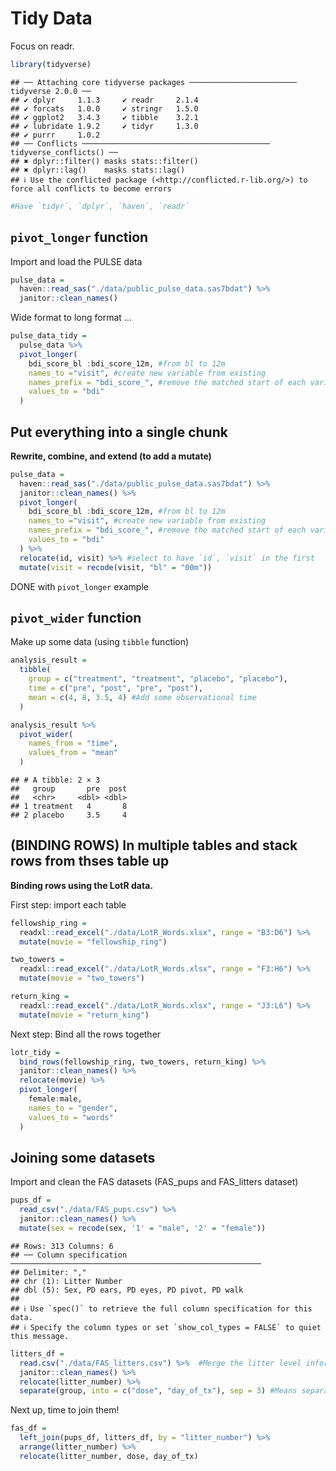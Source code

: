 Tidy Data
================

Focus on readr.

``` r
library(tidyverse)
```

    ## ── Attaching core tidyverse packages ──────────────────────── tidyverse 2.0.0 ──
    ## ✔ dplyr     1.1.3     ✔ readr     2.1.4
    ## ✔ forcats   1.0.0     ✔ stringr   1.5.0
    ## ✔ ggplot2   3.4.3     ✔ tibble    3.2.1
    ## ✔ lubridate 1.9.2     ✔ tidyr     1.3.0
    ## ✔ purrr     1.0.2     
    ## ── Conflicts ────────────────────────────────────────── tidyverse_conflicts() ──
    ## ✖ dplyr::filter() masks stats::filter()
    ## ✖ dplyr::lag()    masks stats::lag()
    ## ℹ Use the conflicted package (<http://conflicted.r-lib.org/>) to force all conflicts to become errors

``` r
#Have `tidyr`, `dplyr`, `haven`, `readr`
```

## `pivot_longer` function

Import and load the PULSE data

``` r
pulse_data =
  haven::read_sas("./data/public_pulse_data.sas7bdat") %>%
  janitor::clean_names()
```

Wide format to long format …

``` r
pulse_data_tidy =
  pulse_data %>% 
  pivot_longer(
    bdi_score_bl :bdi_score_12m, #from bl to 12m
    names_to ="visit", #create new variable from existing
    names_prefix = "bdi_score_", #remove the matched start of each variable name
    values_to = "bdi"
  )
```

## Put everything into a single chunk

**Rewrite, combine, and extend (to add a mutate)**

``` r
pulse_data =
  haven::read_sas("./data/public_pulse_data.sas7bdat") %>%
  janitor::clean_names() %>%
  pivot_longer(
    bdi_score_bl :bdi_score_12m, #from bl to 12m
    names_to ="visit", #create new variable from existing
    names_prefix = "bdi_score_", #remove the matched start of each variable name
    values_to = "bdi"
  ) %>% 
  relocate(id, visit) %>% #select to have `id`, `visit` in the first
  mutate(visit = recode(visit, "bl" = "00m"))
```

DONE with `pivot_longer` example

## `pivot_wider` function

Make up some data (using `tibble` function)

``` r
analysis_result =
  tibble(
    group = c("treatment", "treatment", "placebo", "placebo"),
    time = c("pre", "post", "pre", "post"),
    mean = c(4, 8, 3.5, 4) #Add some observational time
  )

analysis_result %>% 
  pivot_wider(
    names_from = "time",
    values_from = "mean"
  )
```

    ## # A tibble: 2 × 3
    ##   group       pre  post
    ##   <chr>     <dbl> <dbl>
    ## 1 treatment   4       8
    ## 2 placebo     3.5     4

## (BINDING ROWS) In multiple tables and stack rows from thses table up

**Binding rows using the LotR data.**

First step: import each table

``` r
fellowship_ring =
  readxl::read_excel("./data/LotR_Words.xlsx", range = "B3:D6") %>% 
  mutate(movie = "fellowship_ring")

two_towers =
  readxl::read_excel("./data/LotR_Words.xlsx", range = "F3:H6") %>% 
  mutate(movie = "two_towers")

return_king =
  readxl::read_excel("./data/LotR_Words.xlsx", range = "J3:L6") %>% 
  mutate(movie = "return_king")
```

Next step: Bind all the rows together

``` r
lotr_tidy =
  bind_rows(fellowship_ring, two_towers, return_king) %>%
  janitor::clean_names() %>% 
  relocate(movie) %>% 
  pivot_longer(
    female:male,
    names_to = "gender",
    values_to = "words"
  )
```

## Joining some datasets

Import and clean the FAS datasets (FAS_pups and FAS_litters dataset)

``` r
pups_df =
  read_csv("./data/FAS_pups.csv") %>% 
  janitor::clean_names() %>% 
  mutate(sex = recode(sex, '1' = "male", '2' = "female"))
```

    ## Rows: 313 Columns: 6
    ## ── Column specification ────────────────────────────────────────────────────────
    ## Delimiter: ","
    ## chr (1): Litter Number
    ## dbl (5): Sex, PD ears, PD eyes, PD pivot, PD walk
    ## 
    ## ℹ Use `spec()` to retrieve the full column specification for this data.
    ## ℹ Specify the column types or set `show_col_types = FALSE` to quiet this message.

``` r
litters_df =
  read.csv("./data/FAS_litters.csv") %>%  #Merge the litter level information into pups dataset (the key information is the litter_df, the pups_df pulls information from litter dataset)
  janitor::clean_names() %>% 
  relocate(litter_number) %>% 
  separate(group, into = c("dose", "day_of_tx"), sep = 3) #Means separate from 3 letters
```

Next up, time to join them!

``` r
fas_df =
  left_join(pups_df, litters_df, by = "litter_number") %>% 
  arrange(litter_number) %>% 
  relocate(litter_number, dose, day_of_tx)
```
